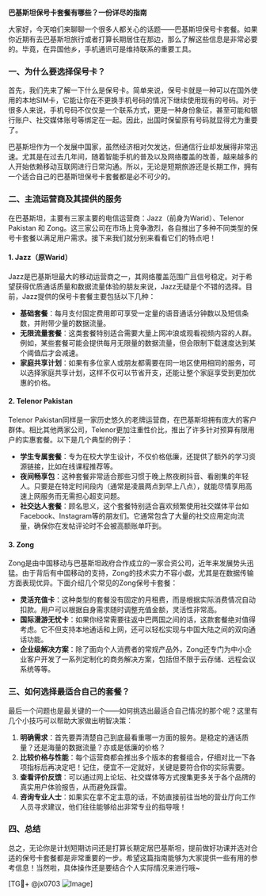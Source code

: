 **巴基斯坦保号卡套餐有哪些？一份详尽的指南**

大家好，今天咱们来聊聊一个很多人都关心的话题——巴基斯坦保号卡套餐。如果你近期有去巴基斯坦旅行或者打算长期居住在那边，那么了解这些信息是非常必要的。毕竟，在异国他乡，手机通讯可是维持联系的重要工具。

### 一、为什么要选择保号卡？

首先，我们先来了解一下什么是保号卡。简单来说，保号卡就是一种可以在国外使用的本地SIM卡，它能让你在不更换手机号码的情况下继续使用现有的号码。对于很多人来说，手机号码不仅仅是一个联系方式，更是一种身份象征，甚至可能和银行账户、社交媒体账号等绑定在一起。因此，出国时保留原有号码就显得尤为重要了。

巴基斯坦作为一个发展中国家，虽然经济相对欠发达，但通信行业却发展得非常迅速。尤其是在过去几年间，随着智能手机的普及以及网络覆盖的改善，越来越多的人开始依赖移动互联网进行日常沟通。所以，无论是短期旅游还是长期工作，拥有一个适合自己的巴基斯坦保号卡套餐都是必不可少的。

### 二、主流运营商及其提供的服务

在巴基斯坦，主要有三家主要的电信运营商：Jazz（前身为Warid）、Telenor Pakistan 和 Zong。这三家公司在市场上竞争激烈，各自推出了多种不同类型的保号卡套餐以满足用户需求。接下来我们就分别来看看它们的特点吧！

#### 1. Jazz（原Warid）
Jazz是巴基斯坦最大的移动运营商之一，其网络覆盖范围广且信号稳定。对于希望获得优质通话质量和数据流量体验的朋友来说，Jazz无疑是个不错的选择。目前，Jazz提供的保号卡套餐主要包括以下几种：

- **基础套餐**：每月支付固定费用即可享受一定量的语音通话分钟数以及短信条数，并附带少量的数据流量。
- **无限流量套餐**：这类套餐特别适合需要大量上网冲浪或观看视频内容的人群。例如，某些套餐可能会提供每月无限量的数据流量，但会限制下载速度达到某个阈值后才会减速。
- **家庭共享计划**：如果有多位家人或朋友都需要在同一地区使用相同的服务，可以选择家庭共享计划，这样不仅可以节省开支，还能让整个家庭享受到更加优惠的价格。

#### 2. Telenor Pakistan
Telenor Pakistan同样是一家历史悠久的老牌运营商，在巴基斯坦拥有庞大的客户群体。相比其他两家公司，Telenor更加注重性价比，推出了许多针对预算有限用户的实惠套餐。以下是几个典型的例子：

- **学生专属套餐**：专为在校大学生设计，不仅价格低廉，还提供了额外的学习资源链接，比如在线课程推荐等。
- **夜间畅享包**：这种套餐非常适合那些习惯于晚上熬夜刷抖音、看剧集的年轻人。只要是在特定时间段内（通常是凌晨两点到早上八点），就能尽情享用高速上网服务而无需担心超支问题。
- **社交达人套餐**：顾名思义，这个套餐特别适合喜欢频繁使用社交媒体平台如Facebook、Instagram等的朋友们。它通常包含了大量的社交应用定向流量，确保你在发帖评论时不会被高额账单吓到。

#### 3. Zong
Zong是由中国移动与巴基斯坦政府合作成立的一家合资公司，近年来发展势头迅猛。由于背后有中国移动的支持，Zong的技术实力不容小觑，尤其是在数据传输方面表现优异。下面介绍几个常见的Zong保号卡套餐：

- **灵活充值卡**：这种类型的套餐没有固定的月租费，而是根据实际消费情况自动扣款。用户可以根据自身需求随时调整充值金额，灵活性非常高。
- **国际漫游无忧卡**：如果你经常需要往返中巴两国之间的话，这款套餐绝对值得考虑。它不但支持本地通话和上网，还可以轻松实现与中国大陆之间的双向通话功能。
- **企业级解决方案**：除了面向个人消费者的常规产品外，Zong还专门为中小企业客户开发了一系列定制化的商务解决方案，包括但不限于云存储、远程会议系统等等。

### 三、如何选择最适合自己的套餐？

最后一个问题也是最关键的一个——如何挑选出最适合自己情况的那个呢？这里有几个小技巧可以帮助大家做出明智决策：

1. **明确需求**：首先要弄清楚自己到底最看重哪一方面的服务。是稳定的通话质量？还是海量的数据流量？亦或是低廉的价格？
2. **比较价格与性能**：每个运营商都会推出多个版本的套餐组合，仔细对比一下各项指标后再决定吧！记住，便宜不一定就好，关键是要符合你的实际需要。
3. **查看评价反馈**：可以通过网上论坛、社交媒体等方式搜集更多关于各个品牌的真实用户体验报告，从而避免踩雷。
4. **咨询专业人士**：如果实在拿不定主意的话，不妨直接前往当地的营业厅向工作人员寻求建议，他们往往能够给出非常专业的指导哦！

### 四、总结

总之，无论你是计划短期访问还是打算长期定居巴基斯坦，提前做好功课并选对合适的保号卡套餐都是非常重要的一步。希望这篇指南能够为大家提供一些有用的参考信息！当然啦，具体操作还是要结合个人实际情况来进行哦~

[TG💪+ @jx0703 ![Image](https://github.com/user-attachments/assets/dbca1d08-cadb-493c-b0ec-ad6f7a83f270)]